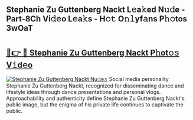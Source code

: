 ## Stephanie Zu Guttenberg Nackt L𝚎a𝚔ed N𝚞𝚍e - Part-8Ch Vi𝚍𝚎o L𝚎a𝚔s - H𝚘𝚝 O𝚗𝚕yf𝚊ns P𝚑𝚘tos 3wOaT

# <h2><a href="http://kfc6afj.oniu.top/?m=Stephanie+Zu+Guttenberg+Nackt">🔗👉 🔴 Stephanie Zu Guttenberg Nackt P𝚑ot𝚘𝚜 V𝚒d𝚎o</a></h2>

[![Stephanie Zu Guttenberg Nackt Nu𝚍e𝚜](https://i.imgur.com/0qMVB7G.gif)](http://kfc6afj.oniu.top/?m=Stephanie+Zu+Guttenberg+Nackt)
Social media personality Stephanie Zu Guttenberg Nackt, recognized for disseminating dance and lifestyle ideas through dance presentations and personal vlogs. Approachability and authenticity define Stephanie Zu Guttenberg Nackt's public image, but the enigma of his private life continues to captivate the public.  
